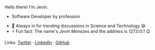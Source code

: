 Hello there! I'm Jevin.

* Software Developer by profession

- 💬 Always in for trending discussions in Science and Technology 😄
- ⚡ Fun fact: The name's *Jevin Menezes* and the address is *127.0.0.1* 😉

Links: [Twitter](https://twitter.com/JevinMenezes) · [LinkedIn](https://in.linkedin.com/in/jevinmenezes) · [GitHub](https://github.com/JevinMenezes)


<!--
Here are some ideas to get you started:

- 🔭 I’m currently working on ...
- 🌱 I’m currently learning ...
- 👯 I’m looking to collaborate on ...
- 🤔 I’m looking for help with ...
- 💬 Ask me about ...
- 📫 How to reach me: ...
- 😄 Pronouns: ...
- ⚡ Fun fact: ...
-->
